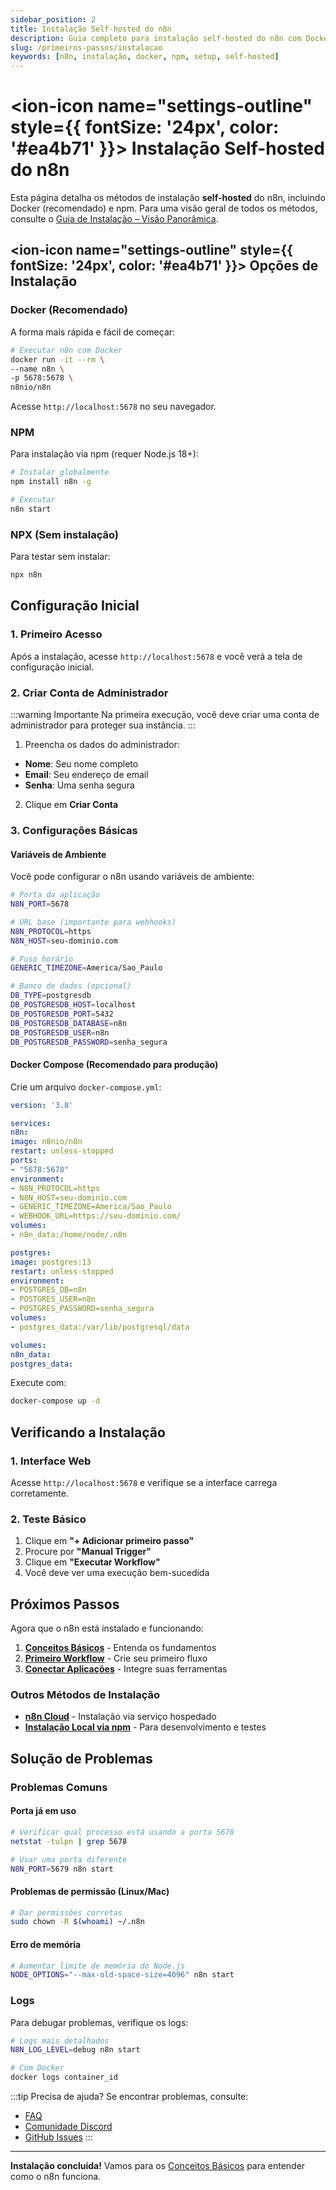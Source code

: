```yaml
---
sidebar_position: 2
title: Instalação Self-hosted do n8n
description: Guia completo para instalação self-hosted do n8n com Docker e npm
slug: /primeiros-passos/instalacao
keywords: [n8n, instalação, docker, npm, setup, self-hosted]
---
```



# <ion-icon name="settings-outline" style={{ fontSize: '24px', color: '#ea4b71' }}></ion-icon> Instalação Self-hosted do n8n

Esta página detalha os métodos de instalação **self-hosted** do n8n, incluindo Docker (recomendado) e npm. Para uma visão geral de todos os métodos, consulte o [Guia de Instalação – Visão Panorâmica](./guia-instalacao).

## <ion-icon name="settings-outline" style={{ fontSize: '24px', color: '#ea4b71' }}></ion-icon> Opções de Instalação

### Docker (Recomendado)

A forma mais rápida e fácil de começar:

```bash
# Executar n8n com Docker
docker run -it --rm \
--name n8n \
-p 5678:5678 \
n8nio/n8n
```

 Acesse `http://localhost:5678` no seu navegador.

### NPM

Para instalação via npm (requer Node.js 18+):

```bash
# Instalar globalmente
npm install n8n -g

# Executar
n8n start
```

### NPX (Sem instalação)

Para testar sem instalar:

```bash
npx n8n
```

## Configuração Inicial

### 1. Primeiro Acesso

Após a instalação, acesse `http://localhost:5678` e você verá a tela de configuração inicial.

### 2. Criar Conta de Administrador

:::warning Importante
Na primeira execução, você deve criar uma conta de administrador para proteger sua instância.
:::

1. Preencha os dados do administrador:

- **Nome**: Seu nome completo
- **Email**: Seu endereço de email
- **Senha**: Uma senha segura

2. Clique em **Criar Conta**

### 3. Configurações Básicas

#### Variáveis de Ambiente

Você pode configurar o n8n usando variáveis de ambiente:

```bash
# Porta da aplicação
N8N_PORT=5678

# URL base (importante para webhooks)
N8N_PROTOCOL=https
N8N_HOST=seu-dominio.com

# Fuso horário
GENERIC_TIMEZONE=America/Sao_Paulo

# Banco de dados (opcional)
DB_TYPE=postgresdb
DB_POSTGRESDB_HOST=localhost
DB_POSTGRESDB_PORT=5432
DB_POSTGRESDB_DATABASE=n8n
DB_POSTGRESDB_USER=n8n
DB_POSTGRESDB_PASSWORD=senha_segura
```

#### Docker Compose (Recomendado para produção)

Crie um arquivo `docker-compose.yml`:

```yaml
version: '3.8'

services:
n8n:
image: n8nio/n8n
restart: unless-stopped
ports:
- "5678:5678"
environment:
- N8N_PROTOCOL=https
- N8N_HOST=seu-dominio.com
- GENERIC_TIMEZONE=America/Sao_Paulo
- WEBHOOK_URL=https://seu-dominio.com/
volumes:
- n8n_data:/home/node/.n8n

postgres:
image: postgres:13
restart: unless-stopped
environment:
- POSTGRES_DB=n8n
- POSTGRES_USER=n8n
- POSTGRES_PASSWORD=senha_segura
volumes:
- postgres_data:/var/lib/postgresql/data

volumes:
n8n_data:
postgres_data:
```

Execute com:

```bash
docker-compose up -d
```

## Verificando a Instalação

### 1. Interface Web

Acesse `http://localhost:5678` e verifique se a interface carrega corretamente.

### 2. Teste Básico

1. Clique em **"+ Adicionar primeiro passo"**
2. Procure por **"Manual Trigger"**
3. Clique em **"Executar Workflow"**
4. Você deve ver uma execução bem-sucedida

## Próximos Passos

Agora que o n8n está instalado e funcionando:

1. **[Conceitos Básicos](./conceitos-basicos)** - Entenda os fundamentos
2. **[Primeiro Workflow](./primeiro-workflow)** - Crie seu primeiro fluxo
3. **[Conectar Aplicações](./conectar-aplicacoes)** - Integre suas ferramentas

### Outros Métodos de Instalação

- **[n8n Cloud](./instalacao-cloud)** - Instalação via serviço hospedado
- **[Instalação Local via npm](./instalacao-npm)** - Para desenvolvimento e testes

## Solução de Problemas

### Problemas Comuns

#### Porta já em uso

```bash
# Verificar qual processo está usando a porta 5678
netstat -tulpn | grep 5678

# Usar uma porta diferente
N8N_PORT=5679 n8n start
```

#### Problemas de permissão (Linux/Mac)

```bash
# Dar permissões corretas
sudo chown -R $(whoami) ~/.n8n
```

#### Erro de memória

```bash
# Aumentar limite de memória do Node.js
NODE_OPTIONS="--max-old-space-size=4096" n8n start
```

### Logs

Para debugar problemas, verifique os logs:

```bash
# Logs mais detalhados
N8N_LOG_LEVEL=debug n8n start

# Com Docker
docker logs container_id
```

:::tip Precisa de ajuda?
Se encontrar problemas, consulte:

- [FAQ](../faq)
- [Comunidade Discord](https://discord.gg/n8n)
- [GitHub Issues](https://github.com/n8n-io/n8n/issues)
:::

---

**Instalação concluída!** Vamos para os [Conceitos Básicos](./conceitos-basicos) para entender como o n8n funciona.
